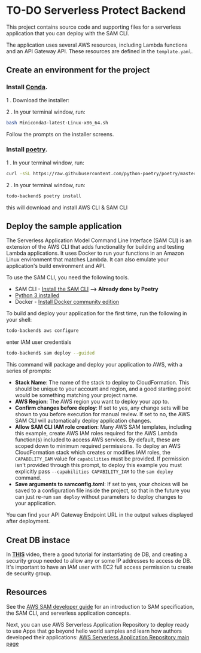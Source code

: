 # TO-DO Serverless Protect Backend

This project contains source code and supporting files for a serverless application that you can deploy with the SAM CLI.

The application uses several AWS resources, including Lambda functions and an API Gateway API. These resources are defined in the `template.yaml`.

## Create an environment for the project

### Install [Conda](https://docs.conda.io/en/latest/). 

1 . Download the installer:

2 . In your terminal window, run:

```bash
bash Miniconda3-latest-Linux-x86_64.sh
```
Follow the prompts on the installer screens.


### Install [poetry](https://python-poetry.org/docs/).
1 . In your terminal window, run:
```bash
curl -sSL https://raw.githubusercontent.com/python-poetry/poetry/master/get-poetry.py | python -
```
2 . In your terminal window, run:
```bash
todo-backend$ poetry install
```
this will download and install AWS CLI & SAM CLI
## Deploy the sample application

The Serverless Application Model Command Line Interface (SAM CLI) is an extension of the AWS CLI that adds functionality for building and testing Lambda applications. It uses Docker to run your functions in an Amazon Linux environment that matches Lambda. It can also emulate your application's build environment and API.

To use the SAM CLI, you need the following tools.

* SAM CLI - [Install the SAM CLI](https://docs.aws.amazon.com/serverless-application-model/latest/developerguide/serverless-sam-cli-install.html)   **--> Already done by Poetry**
* [Python 3 installed](https://www.python.org/downloads/)
* Docker - [Install Docker community edition](https://hub.docker.com/search/?type=edition&offering=community)

To build and deploy your application for the first time, run the following in your shell:

```bash
todo-backend$ aws configure
```
enter IAM user credentials
```bash
todo-backend$ sam deploy --guided
```

This command will package and deploy your application to AWS, with a series of prompts:

* **Stack Name**: The name of the stack to deploy to CloudFormation. This should be unique to your account and region, and a good starting point would be something matching your project name.
* **AWS Region**: The AWS region you want to deploy your app to.
* **Confirm changes before deploy**: If set to yes, any change sets will be shown to you before execution for manual review. If set to no, the AWS SAM CLI will automatically deploy application changes.
* **Allow SAM CLI IAM role creation**: Many AWS SAM templates, including this example, create AWS IAM roles required for the AWS Lambda function(s) included to access AWS services. By default, these are scoped down to minimum required permissions. To deploy an AWS CloudFormation stack which creates or modifies IAM roles, the `CAPABILITY_IAM` value for `capabilities` must be provided. If permission isn't provided through this prompt, to deploy this example you must explicitly pass `--capabilities CAPABILITY_IAM` to the `sam deploy` command.
* **Save arguments to samconfig.toml**: If set to yes, your choices will be saved to a configuration file inside the project, so that in the future you can just re-run `sam deploy` without parameters to deploy changes to your application.

You can find your API Gateway Endpoint URL in the output values displayed after deployment.

## Creat DB instace

In **[THIS](https://www.youtube.com/watch?v=RerDL93sBdY)** video, there a good tutorial for instantiating de DB, and creating a security group needed to allow any or some IP addresses to access de DB. It's important to have an IAM user with EC2 full access permission tu create de security group.

## Resources

See the [AWS SAM developer guide](https://docs.aws.amazon.com/serverless-application-model/latest/developerguide/what-is-sam.html) for an introduction to SAM specification, the SAM CLI, and serverless application concepts.

Next, you can use AWS Serverless Application Repository to deploy ready to use Apps that go beyond hello world samples and learn how authors developed their applications: [AWS Serverless Application Repository main page](https://aws.amazon.com/serverless/serverlessrepo/)
